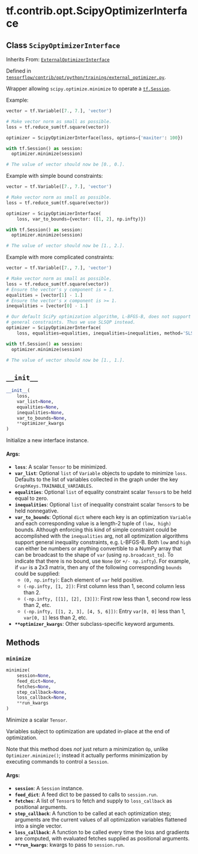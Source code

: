 <div itemscope itemtype="http://developers.google.com/ReferenceObject">
<meta itemprop="name" content="tf.contrib.opt.ScipyOptimizerInterface" />
<meta itemprop="path" content="Stable" />
<meta itemprop="property" content="__init__"/>
<meta itemprop="property" content="minimize"/>
</div>

# tf.contrib.opt.ScipyOptimizerInterface

## Class `ScipyOptimizerInterface`

Inherits From: [`ExternalOptimizerInterface`](../../../tf/contrib/opt/ExternalOptimizerInterface.md)



Defined in [`tensorflow/contrib/opt/python/training/external_optimizer.py`](/code/stable/tensorflow/contrib/opt/python/training/external_optimizer.py).

Wrapper allowing `scipy.optimize.minimize` to operate a <a href="../../../tf/Session.md"><code>tf.Session</code></a>.

Example:

```python
vector = tf.Variable([7., 7.], 'vector')

# Make vector norm as small as possible.
loss = tf.reduce_sum(tf.square(vector))

optimizer = ScipyOptimizerInterface(loss, options={'maxiter': 100})

with tf.Session() as session:
  optimizer.minimize(session)

# The value of vector should now be [0., 0.].
```

Example with simple bound constraints:

```python
vector = tf.Variable([7., 7.], 'vector')

# Make vector norm as small as possible.
loss = tf.reduce_sum(tf.square(vector))

optimizer = ScipyOptimizerInterface(
    loss, var_to_bounds={vector: ([1, 2], np.infty)})

with tf.Session() as session:
  optimizer.minimize(session)

# The value of vector should now be [1., 2.].
```

Example with more complicated constraints:

```python
vector = tf.Variable([7., 7.], 'vector')

# Make vector norm as small as possible.
loss = tf.reduce_sum(tf.square(vector))
# Ensure the vector's y component is = 1.
equalities = [vector[1] - 1.]
# Ensure the vector's x component is >= 1.
inequalities = [vector[0] - 1.]

# Our default SciPy optimization algorithm, L-BFGS-B, does not support
# general constraints. Thus we use SLSQP instead.
optimizer = ScipyOptimizerInterface(
    loss, equalities=equalities, inequalities=inequalities, method='SLSQP')

with tf.Session() as session:
  optimizer.minimize(session)

# The value of vector should now be [1., 1.].
```

<h2 id="__init__"><code>__init__</code></h2>

``` python
__init__(
    loss,
    var_list=None,
    equalities=None,
    inequalities=None,
    var_to_bounds=None,
    **optimizer_kwargs
)
```

Initialize a new interface instance.

#### Args:

* <b>`loss`</b>: A scalar `Tensor` to be minimized.
* <b>`var_list`</b>: Optional `list` of `Variable` objects to update to minimize
    `loss`.  Defaults to the list of variables collected in the graph
    under the key `GraphKeys.TRAINABLE_VARIABLES`.
* <b>`equalities`</b>: Optional `list` of equality constraint scalar `Tensor`s to be
    held equal to zero.
* <b>`inequalities`</b>: Optional `list` of inequality constraint scalar `Tensor`s
    to be held nonnegative.
* <b>`var_to_bounds`</b>: Optional `dict` where each key is an optimization
    `Variable` and each corresponding value is a length-2 tuple of
    `(low, high)` bounds. Although enforcing this kind of simple constraint
    could be accomplished with the `inequalities` arg, not all optimization
    algorithms support general inequality constraints, e.g. L-BFGS-B. Both
    `low` and `high` can either be numbers or anything convertible to a
    NumPy array that can be broadcast to the shape of `var` (using
    `np.broadcast_to`). To indicate that there is no bound, use `None` (or
    `+/- np.infty`). For example, if `var` is a 2x3 matrix, then any of
    the following corresponding `bounds` could be supplied:
    * `(0, np.infty)`: Each element of `var` held positive.
    * `(-np.infty, [1, 2])`: First column less than 1, second column less
      than 2.
    * `(-np.infty, [[1], [2], [3]])`: First row less than 1, second row less
      than 2, etc.
    * `(-np.infty, [[1, 2, 3], [4, 5, 6]])`: Entry `var[0, 0]` less than 1,
      `var[0, 1]` less than 2, etc.
* <b>`**optimizer_kwargs`</b>: Other subclass-specific keyword arguments.



## Methods

<h3 id="minimize"><code>minimize</code></h3>

``` python
minimize(
    session=None,
    feed_dict=None,
    fetches=None,
    step_callback=None,
    loss_callback=None,
    **run_kwargs
)
```

Minimize a scalar `Tensor`.

Variables subject to optimization are updated in-place at the end of
optimization.

Note that this method does *not* just return a minimization `Op`, unlike
`Optimizer.minimize()`; instead it actually performs minimization by
executing commands to control a `Session`.

#### Args:

* <b>`session`</b>: A `Session` instance.
* <b>`feed_dict`</b>: A feed dict to be passed to calls to `session.run`.
* <b>`fetches`</b>: A list of `Tensor`s to fetch and supply to `loss_callback`
    as positional arguments.
* <b>`step_callback`</b>: A function to be called at each optimization step;
    arguments are the current values of all optimization variables
    flattened into a single vector.
* <b>`loss_callback`</b>: A function to be called every time the loss and gradients
    are computed, with evaluated fetches supplied as positional arguments.
* <b>`**run_kwargs`</b>: kwargs to pass to `session.run`.



